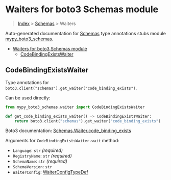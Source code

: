 # Waiters for boto3 Schemas module

> [Index](..) > [Schemas](.) > Waiters

Auto-generated documentation for
[Schemas](https://boto3.amazonaws.com/v1/documentation/api/1.17.71/reference/services/schemas.html#Schemas)
type annotations stubs module
[mypy_boto3_schemas](https://pypi.org/project/mypy-boto3-schemas/).

- [Waiters for boto3 Schemas module](#waiters-for-boto3-schemas-module)
  - [CodeBindingExistsWaiter](#codebindingexistswaiter)

## CodeBindingExistsWaiter

Type annotations for
`boto3.client("schemas").get_waiter("code_binding_exists")`.

Can be used directly:

```python
from mypy_boto3_schemas.waiter import CodeBindingExistsWaiter

def get_code_binding_exists_waiter() -> CodeBindingExistsWaiter:
    return boto3.client("schemas").get_waiter("code_binding_exists")
```

Boto3 documentation:
[Schemas.Waiter.code_binding_exists](https://boto3.amazonaws.com/v1/documentation/api/1.17.71/reference/services/schemas.html#Schemas.Waiter.code_binding_exists)

Arguments for `CodeBindingExistsWaiter.wait` method:

- `Language`: `str` *(required)*
- `RegistryName`: `str` *(required)*
- `SchemaName`: `str` *(required)*
- `SchemaVersion`: `str`
- `WaiterConfig`: [WaiterConfigTypeDef](./type_defs.md#waiterconfigtypedef)
